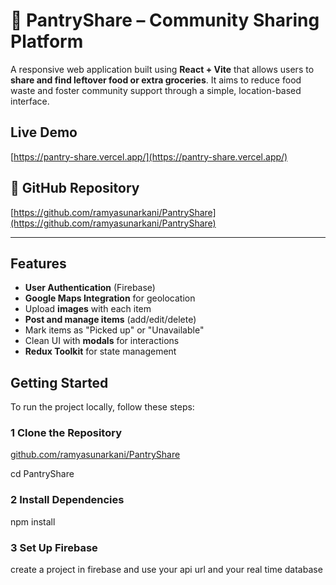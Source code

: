 # 🥫 PantryShare – Community Sharing Platform

A responsive web application built using **React + Vite** that allows users to **share and find leftover food or extra groceries**. It aims to reduce food waste and foster community support through a simple, location-based interface.

## Live Demo  

[https://pantry-share.vercel.app/](https://pantry-share.vercel.app/)

## 📂 GitHub Repository  

[https://github.com/ramyasunarkani/PantryShare](https://github.com/ramyasunarkani/PantryShare)

---

## Features

- **User Authentication** (Firebase)
- **Google Maps Integration** for geolocation
- Upload **images** with each item
- **Post and manage items** (add/edit/delete)
- Mark items as "Picked up" or "Unavailable"
- Clean UI with **modals** for interactions
- **Redux Toolkit** for state management

## Getting Started

To run the project locally, follow these steps:

### 1️ Clone the Repository

[github.com/ramyasunarkani/PantryShare](https://github.com/ramyasunarkani/PantryShare)

cd PantryShare

### 2️ Install Dependencies

npm install

### 3️ Set Up Firebase

create a project in firebase and use your api url and your real time database
